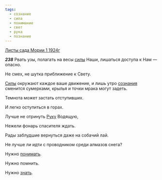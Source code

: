 ```yaml
---
tags:
  - сознание
  - сила
  - понимание
  - свет
  - рука
  - познание
---
```


[Листы сада Мории 1 1924г](https://127.0.0.1:4002/agni/1924)

___238___
Рвать узы, полагать на весы [силы](../../../tags/#сила) Наши, лишаться доступа к Нам — опасно.   

Не смех, не шутка приближение к Свету.   

[Силы](../../../tags/#сила) окружают каждое ваше движение, и лишь утро [сознания](../../../tags/#сознание) сменится сумерками, крылья и точки мрака могут задеть.   

Темнота может застать отступивших.   

И легко оступиться в горах.   

Лучше не отринуть [Руку](../../../tags/#рука) Водящую,   

Нежели фонарь спасителя ждать.   

Рады заблудшие вернуться даже на собачий лай.   

Не лучше ли идти с проводником среди алмазов снега?   

Нужно [понимать](../../../tags/#понимание).   

Нужно помнить.   

Нужно [знать](../../../tags/#познание).   

